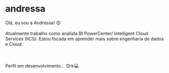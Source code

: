 # andressa
Olá, eu sou a Andressa! 😊 
<br> </br> 
Atualmente trabalho como analista BI PowerCenter/ Intelligent Cloud Services (IICS). 
Estou focada em aprender mais sobre engenharia de dados e Cloud.
<br> </br> 
<br> </br> 
Perfil em desenvolvimento... 😊☕💻
